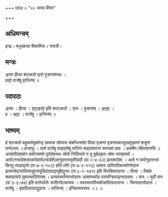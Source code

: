 +++
title = "०८ अस्य पीत्वा"

+++
## अधिमन्त्रम्
इन्द्रः। मधुच्छन्दा वैश्वामित्रः। गायत्री।

## मन्त्रः
अ॒स्य पी॒त्वा श॑तक्रतो घ॒नो वृ॒त्राणा॑मभवः ।  
प्रावो॒ वाजे॑षु वा॒जिन॑म् ॥

## पदपाठः
अ॒स्य । पी॒त्वा । श॒त॒क्र॒तो॒ इति॑ शतऽक्रतो । घ॒नः । वृ॒त्राणा॑म् । अ॒भ॒वः॒ ।  
प्र । आ॒वः॒ । वाजे॑षु । वा॒जिन॑म् ॥

## भाष्यम्
हे शतक्रतो बहुकर्मयुक्तेन्द्र त्वमस्य सोमस्य संबन्धिनमंशं पीत्वा वृत्राणां वृत्रनामकासुरप्रमुखाणां शत्रूणां घनोऽभवः ॥ हन्ताभूः । ततो वाजेषु सङ्ग्रामेषु वाजिनं सङ्ग्रामवन्तं स्वभक्तं प्रावः । प्रकर्षेण रक्षितवानसि ॥ अस्येतीदंशब्देन प्रयोगसमये पुरोदेशस्थः सोमो निर्दिश्यते न तु पूर्वप्रकृतः सोमः परामृश्यते । अतोऽनन्वादेशत्वान्नात्रेदमोऽन्वादेशेऽशनुदात्तस्तृतीयादौ (पा २-४-३२) इत्यशादेशः । अतो न सर्वानुदात्तत्त्वं किन्तु त्यदाद्यत्वे (पा ७-२-१०२) हलि लोपे (पा ७-२-११३) अकारः प्रातिपदिकस्वरेणोदात्त इत्यन्तोदात्तादित्यनुवृत्तावूडिदंपदाद्यप्पुम्रैद्युभ्यः (पा ६-१-१७१) इति विभक्तिरुदात्ता । पीत्वा । पिबतेः क्व्ताप्रत्यये घुमास्थादिनेत्वम् । प्रत्ययस्वरेणान्तोदात्तः असामर्थ्यान्न परामन्त्रिताङ्गवद्भावः । घनः । मूर्तौ घनः (पा ३-३-७७) इति हन्तेर्धातोः काठिन्येऽप्प्रत्ययः । तदस्यास्तीत्यर्शआदित्वादजन्तः । चित्त्वादन्तोदात्तः । वाजेषु । वृषादित्वादाद्युदात्तः । वाजिनम् । इनिप्रत्ययस्वरः ॥ ८ ॥